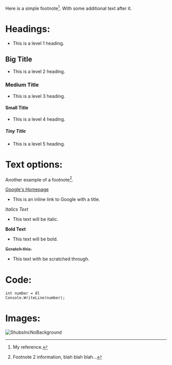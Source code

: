 Here is a simple footnote[^1]. With some additional text after it.

[^1]: My reference.


# Headings:
+ This is a level 1 heading.

## Big Title
+ This is a level 2 heading.

### Medium Title
+ This is a level 3 heading.

#### Small Title
+ This is a level 4 heading.

##### Tiny Title
+ This is a level 5 heading.



Text options:
======

Another example of a footnote[^2]. 
[^2]: Footnote 2 information, blah blah blah...


[Google's Homepage](http://www.google.co.uk "This link takes user to the google homepage")

+ This is an inline link to Google with a title.

*Italics Text*

+ This text will be italic.

**Bold Text**

+ This text will be bold.

~~Scratch this.~~
+ This text with be scratched through.

# Code:

```
int number = 8l
Console.WriteLine(number);
```

# Images:

![ShubsIncNoBackground](https://github.com/user-attachments/assets/a6914aad-e4e2-48ab-998e-15e066297c94 "Shubs Inc.")

